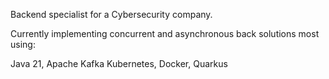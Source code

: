 Backend specialist for a Cybersecurity company.

Currently implementing concurrent and asynchronous back solutions most using:

Java 21,
Apache Kafka
Kubernetes,
Docker,
Quarkus
